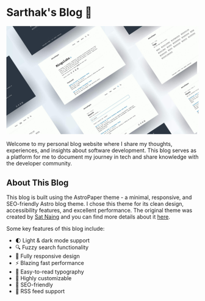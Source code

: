 # Sarthak's Blog 📝

![AstroPaper](public/astropaper-og.jpg)

Welcome to my personal blog website where I share my thoughts, experiences, and insights about software development. This blog serves as a platform for me to document my journey in tech and share knowledge with the developer community.

## About This Blog

This blog is built using the AstroPaper theme - a minimal, responsive, and SEO-friendly Astro blog theme. I chose this theme for its clean design, accessibility features, and excellent performance. The original theme was created by [Sat Naing](https://satnaing.dev/blog) and you can find more details about it [here](https://github.com/satnaing/astro-paper).

Some key features of this blog include:

- 🌓 Light & dark mode support
- 🔍 Fuzzy search functionality
- 📱 Fully responsive design
- ⚡ Blazing fast performance
- 📑 Easy-to-read typography
- 🔧 Highly customizable
- 🌟 SEO-friendly
- 📰 RSS feed support
